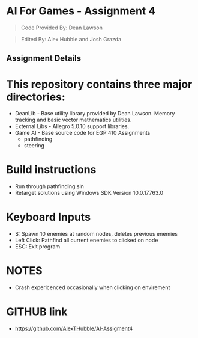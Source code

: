 # AI For Games - Assignment 4
> Code Provided By: Dean Lawson

> Edited By: Alex Hubble and Josh Grazda

## Assignment Details

# This repository contains three major directories:
 * DeanLib - Base utility library provided by Dean Lawson. Memory tracking and basic vector mathematics utilities.
 * External Libs - Allegro 5.0.10 support libraries.
 * Game AI - Base source code for EGP 410 Assignments
   * pathfinding
   * steering

# Build instructions
  * Run through pathfinding.sln
  * Retarget solutions using Windows SDK Version 10.0.17763.0

# Keyboard Inputs
  * S: Spawn 10 enemies at random nodes, deletes previous enemies
  * Left Click: Pathfind all current enemies to clicked on node
  * ESC: Exit program

# NOTES
  * Crash expericenced occasionally when clicking on envirement


# GITHUB link
  * https://github.com/AlexTHubble/AI-Assigment4